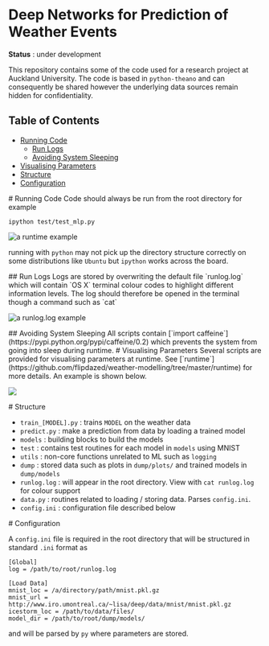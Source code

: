 Deep Networks for Prediction of Weather Events
===

**Status** : under development

This repository contains some of the code used for a research project at Auckland University. The code is based in `python-theano` and can consequently be shared however the underlying data sources remain hidden for confidentiality.

## Table of Contents
 - [Running Code](#running)
   - [Run Logs](#running-logs)
   - [Avoiding System Sleeping](#running-sleeping)
  - [Visualising Parameters](#visualising)
 - [Structure](#structure)
 - [Configuration](#config)

<a name="running"/>
# Running Code
Code should always be run from the root directory for example

    ipython test/test_mlp.py

![](/../screenshots/screenshots/runtime_screenshot.png "a runtime example")

running with `python` may not pick up the directory structure correctly on some distributions like `Ubuntu` but `ipython` works across the board. 

<a name="running-logs"/>
## Run Logs
Logs are stored by overwriting the default file `runlog.log` which will contain `OS X` terminal colour codes to highlight different information levels. The log should therefore be opened in the terminal though a command such as `cat`

![](/../screenshots/screenshots/log_screenshot.png "a runlog.log example")

<a name="running-sleeping"/>
## Avoiding System Sleeping
All scripts contain [`import caffeine`](https://pypi.python.org/pypi/caffeine/0.2) which prevents the system from going into sleep during runtime.

<a name="visualising">
# Visualising Parameters
Several scripts are provided for visualising parameters at runtime.
See [`runtime`](https://github.com/flipdazed/weather-modelling/tree/master/runtime) for more details.
An example is shown below.

![](/../screenshots/screenshots/visualise_params.gif)

<a name="structure"/>
# Structure

 - `train_[MODEL].py` : trains `MODEL` on the weather data
 - `predict.py` : make a prediction from data by loading a trained model
 - `models` : building blocks to build the models
 - `test` : contains test routines for each model in `models` using MNIST
 - `utils` : non-core functions unrelated to ML such as `logging`
 - `dump` : stored data such as plots in `dump/plots/` and trained models in `dump/models`
 - `runlog.log` : will appear in the root directory. View with `cat runlog.log` for colour support
 - `data.py` : routines related to loading / storing data. Parses `config.ini`.
 - `config.ini` : configuration file described below

<a name="configuration"/>
# Configuration

A `config.ini` file is required in the root directory that will be structured in standard `.ini` format as

```
[Global]
log = /path/to/root/runlog.log

[Load Data]
mnist_loc = /a/directory/path/mnist.pkl.gz
mnist_url = http://www.iro.umontreal.ca/~lisa/deep/data/mnist/mnist.pkl.gz
icestorm_loc = /path/to/data/files/
model_dir = /path/to/root/dump/models/
```

and will be parsed by `py` where parameters are stored.